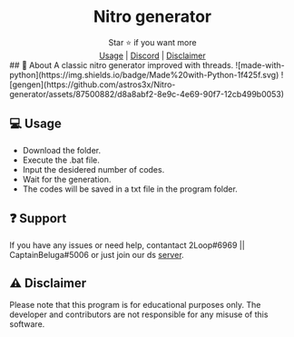 <div align="center">

# Nitro generator

</div>

</div>
<div align="center">
  Star ⭐ if you want more <br>
  <a href="https://github.com/astros3x/Nitro-generator#-usage">Usage</a> | <a href="https://discord.gg/XnRjFmgPYz">Discord</a> | <a href="https://github.com/astros3x/Nitro-generator#warning-disclaimer">Disclaimer</a>
</div>
## 📍 About
A classic nitro generator improved with threads. ![made-with-python](https://img.shields.io/badge/Made%20with-Python-1f425f.svg)
![gengen](https://github.com/astros3x/Nitro-generator/assets/87500882/d8a8abf2-8e9c-4e69-90f7-12cb499b0053)

## 💻 Usage
* Download the folder.
* Execute the .bat file.
* Input the desidered number of codes.
* Wait for the generation.
* The codes will be saved in a txt file in the program folder.


## :question: Support
If you have any issues or need help, contantact 2Loop#6969 || CaptainBeluga#5006 or just join our ds [server](https://discord.gg/XnRjFmgPYz).


## :warning: Disclaimer
Please note that this program is for educational purposes only. The developer and contributors are not responsible for any misuse of this software.

